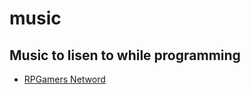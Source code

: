 # music

## Music to lisen to while programming

 * [RPGamers Netword](http://www.rpgamers.net/radio/)